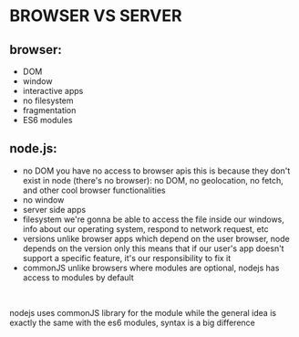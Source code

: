 # BROWSER VS SERVER

## browser:

- DOM
- window
- interactive apps
- no filesystem
- fragmentation
- ES6 modules

## node.js:

- no DOM
  you have no access to browser apis
  this is because they don't exist in node
  (there's no browser):
  no DOM, no geolocation, no fetch, and other cool
  browser functionalities
- no window
- server side apps
- filesystem
  we're gonna be able to access the file inside our windows,
  info about our operating system, respond to network request, etc
- versions
  unlike browser apps which depend on the user browser,
  node depends on the version only this means that if our user's app
  doesn't support a specific feature, it's our responsibility
  to fix it
- commonJS
  unlike browsers where modules are optional,
  nodejs has access to modules by default

<br>

nodejs uses commonJS library for the module
while the general idea is exactly the same with
the es6 modules, syntax is a big difference
